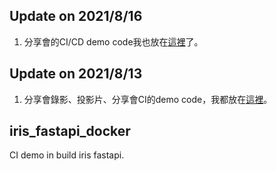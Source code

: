 ## Update on 2021/8/16

1. 分享會的CI/CD demo code我也放在[這裡](http://seawzs.wistron.com/#group/14/lib/f9618e0f-1d30-4046-9639-05f73f8e9c04/%E5%85%A7%E9%83%A8%E6%8A%80%E8%A1%93%E5%88%86%E4%BA%AB/%E8%B3%87%E6%96%99%E5%88%86%E6%9E%90/20210813-DS%E6%8A%80%E8%A1%93%E5%88%86%E4%BA%AB%3A%20%E5%A6%82%E4%BD%95%E4%BD%BF%E7%94%A8gitlab%E5%9C%A8rancher%E4%B8%8A%E9%83%A8%E5%B1%AC%E6%9C%8D%E5%8B%99)了。

## Update on 2021/8/13

1. 分享會錄影、投影片、分享會CI的demo code，我都放在[這裡](http://seawzs.wistron.com/#group/14/lib/f9618e0f-1d30-4046-9639-05f73f8e9c04/%E5%85%A7%E9%83%A8%E6%8A%80%E8%A1%93%E5%88%86%E4%BA%AB/%E8%B3%87%E6%96%99%E5%88%86%E6%9E%90/20210813-DS%E6%8A%80%E8%A1%93%E5%88%86%E4%BA%AB%3A%20%E5%A6%82%E4%BD%95%E4%BD%BF%E7%94%A8gitlab%E5%9C%A8rancher%E4%B8%8A%E9%83%A8%E5%B1%AC%E6%9C%8D%E5%8B%99)。

## iris_fastapi_docker 

CI demo in build iris fastapi.

